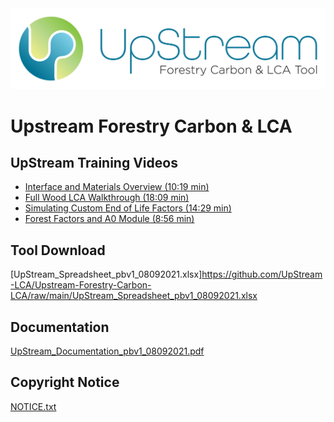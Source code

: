 <img src="images/repository-open-graph-UpStream.jpg">

# Upstream Forestry Carbon & LCA
##  UpStream Training Videos
* [Interface and Materials Overview (10:19 min)](https://www.youtube.com/watch?v=MU6BTT887JY)
* [Full Wood LCA Walkthrough (18:09 min)](https://www.youtube.com/watch?v=H8fAgn3O-34)
* [Simulating Custom End of Life Factors (14:29 min)](https://www.youtube.com/watch?v=5eSLmfnxcKs)
* [Forest Factors and A0 Module (8:56 min)](https://www.youtube.com/watch?v=h6xRwkvZeLI)

## Tool Download
[UpStream_Spreadsheet_pbv1_08092021.xlsx]https://github.com/UpStream-LCA/Upstream-Forestry-Carbon-LCA/raw/main/UpStream_Spreadsheet_pbv1_08092021.xlsx

## Documentation
[UpStream_Documentation_pbv1_08092021.pdf](https://github.com/UpStream-LCA/Upstream-Forestry-Carbon-LCA/files/7024309/UpStream_Documentation_pbv1_08092021.pdf)

## Copyright Notice
[NOTICE.txt](https://github.com/UpStream-LCA/Upstream-Forestry-Carbon-LCA/files/7024308/NOTICE.txt)


